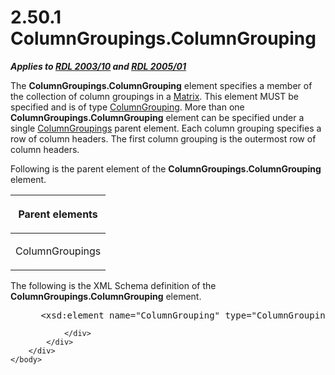 <html dir="LTR" xmlns:mshelp="http://msdn.microsoft.com/mshelp" xmlns:ddue="http://ddue.schemas.microsoft.com/authoring/2003/5" xmlns:xlink="http://www.w3.org/1999/xlink" xmlns:tool="http://www.microsoft.com/tooltip">
    <head>
        <meta http-equiv="Content-Type" content="text/html; CHARSET=utf-8"></meta>
        <meta name="save" content="history"></meta>
        <title>2.50.1 ColumnGroupings.ColumnGrouping</title>
        <xml>
            <mshelp:toctitle title="2.50.1 ColumnGroupings.ColumnGrouping"></mshelp:toctitle>
            <mshelp:rltitle title="[MS-RDL]: ColumnGroupings.ColumnGrouping"></mshelp:rltitle>
            <mshelp:keyword index="A" term="de529e0b-d93b-4d5f-84e6-19fd22d255b5"></mshelp:keyword>
            <mshelp:attr name="DCSext.ContentType" value="open specification"></mshelp:attr>
            <mshelp:attr name="AssetID" value="de529e0b-d93b-4d5f-84e6-19fd22d255b5"></mshelp:attr>
            <mshelp:attr name="TopicType" value="kbRef"></mshelp:attr>
            <mshelp:attr name="DCSext.Title" value="[MS-RDL]: ColumnGroupings.ColumnGrouping" />
        </xml>
    </head>
    <body>
        <div id="header">
            <h1 class="heading">2.50.1 ColumnGroupings.ColumnGrouping</h1>
        </div>
        <div id="mainSection">
            <div id="mainBody">
                <div id="allHistory" class="saveHistory"></div>
                <div id="sectionSection0" class="section" name="collapseableSection">
                    

<p><b><i>Applies to </i></b><a href="a7e2ad00-07c8-4f6d-80ab-3ad55df7b233.htm"><b><i>RDL 2003/10</i></b></a><b>
<i>and </i></b><a href="3ebe2912-4958-4832-b391-cad1f5e13338.htm"><b><i>RDL 2005/01</i></b></a></p>

<p>The <b>ColumnGroupings.ColumnGrouping</b> element specifies
a member of the collection of column groupings in a <a href="25419c0a-c7c6-43d7-8ca5-1af842666dcb.htm">Matrix</a>. This element MUST
be specified and is of type <a href="dc090e7a-cb5f-477c-9157-b1a087d66cfc.htm">ColumnGrouping</a>.
More than one <b>ColumnGroupings.ColumnGrouping</b> element can be specified
under a single <a href="6441b94a-4767-4506-9772-287d041c7c2f.htm">ColumnGroupings</a>
parent element. Each column grouping specifies a row of column headers. The
first column grouping is the outermost row of column headers.</p>

<p>Following is the parent element of the <b>ColumnGroupings.ColumnGrouping</b>
element.</p>

<table>
 <thead>
  <tr>
   <th>
   <p>Parent elements</p>
   </th>
  </tr>
 </thead>
 <tr>
  <td>
  <p>ColumnGroupings</p>
  </td>
 </tr>
</table>

<p>The following is the XML Schema definition of the <b>ColumnGroupings.ColumnGrouping</b>
element.           </p>

<dl>
<dd>
<div><pre> &lt;xsd:element name=&quot;ColumnGrouping&quot; type=&quot;ColumnGroupingType&quot; maxOccurs=&quot;unbounded&quot; /&gt;
</pre></div>
</dd></dl>


                </div>
            </div>
        </div>
    </body>
</html>